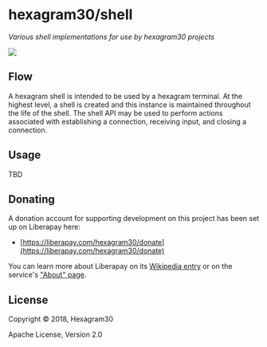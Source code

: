 # hexagram30/shell

*Various shell implementations for use by hexagram30 projects*

[![][logo]][logo-large]


## Flow

A hexagram shell is intended to be used by a hexagram terminal. At the highest
level, a shell is created and this instance is maintained throughout the life
of the shell. The shell API may be used to perform actions associated with
establishing a connection, receiving input, and closing a connection.


## Usage

TBD


## Donating

A donation account for supporting development on this project has been set up
on Liberapay here:

* [https://liberapay.com/hexagram30/donate](https://liberapay.com/hexagram30/donate)

You can learn more about Liberapay on its [Wikipedia entry][libera-wiki] or on the
service's ["About" page][libera-about].

[libera-wiki]: https://en.wikipedia.org/wiki/Liberapay
[libera-about]: https://liberapay.com/about/


## License

Copyright © 2018, Hexagram30

Apache License, Version 2.0


<!-- Named page links below: /-->

[logo]: https://raw.githubusercontent.com/hexagram30/resources/master/branding/logo/h30-logo-2-long-with-text-x695.png
[logo-large]: https://raw.githubusercontent.com/hexagram30/resources/master/branding/logo/h30-logo-2-long-with-text-x3440.png
